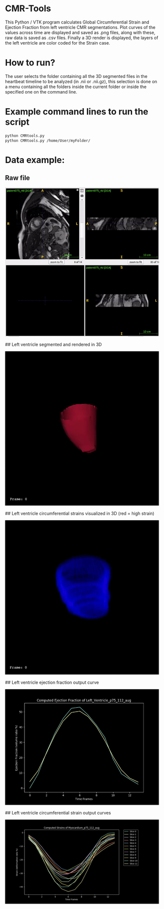 # CMR-Tools
This Python / VTK program calculates Global Circumferential Strain and Ejection Fraction from left ventricle CMR segmentations.
Plot curves of the values across time are displayed and saved as .png files, along with these, raw data is saved as .csv files. 
Finally a 3D render is displayed, the layers of the left ventricle  are color coded for the Strain case.

# How to run?
The user selects the folder containing all the 3D segmented files in the heartbeat timeline to be analyzed (in .nii or .nii.gz), this selection is done on a menu containing all the folders 
inside the current folder or inside the specified one on the command line.

# Example command lines to run the script

    python CMRtools.py
    python CMRtools.py /home/User/myFolder/

# Data example:
## Raw file
<p align="center">
    <img src="https://github.com/Alexhal9000/CMR-Tools/blob/master/P75_4D.gif?raw=true" width="600">
</p>
## Left ventricle segmented and rendered in 3D
<p align="center">
    <img src="https://github.com/Alexhal9000/CMR-Tools/blob/master/p75_112_aug.gif?raw=true" width="600">
</p>
## Left ventricle circumferential strains visualized in 3D (red = high strain)
<p align="center">
    <img src="https://github.com/Alexhal9000/CMR-Tools/blob/master/strain112P75.gif?raw=true" width="600">
</p>
## Left ventricle ejection fraction output curve
<p align="center">
    <img src="https://github.com/Alexhal9000/CMR-Tools/blob/master/Left_Ventricle_p75_112_aug_ejectionF_plot.png?raw=true" width="600">
</p>
## Left ventricle circumferential strain output curves
<p align="center">
    <img src="https://github.com/Alexhal9000/CMR-Tools/blob/master/Myocardium_p75_112_aug_strain_plot.png?raw=true" width="600">
</p>
